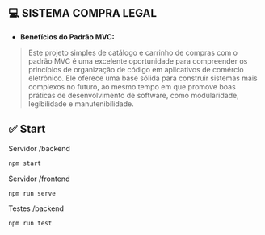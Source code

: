 ## 💻 SISTEMA COMPRA LEGAL

- **Benefícios do Padrão MVC:**

> Este projeto simples de catálogo e carrinho de compras com o padrão MVC é uma excelente oportunidade para compreender os princípios de organização de código em aplicativos de comércio eletrônico. Ele oferece uma base sólida para construir sistemas mais complexos no futuro, ao mesmo tempo em que promove boas práticas de desenvolvimento de software, como modularidade, legibilidade e manutenibilidade.



## ✅ Start

Servidor /backend

```bash
npm start
```

Servidor /frontend

```bash
npm run serve
```

Testes /backend 
```bash
npm run test
```
